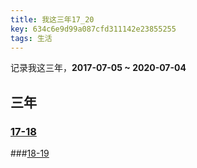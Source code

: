 ```yaml
---
title: 我这三年17_20
key: 634c6e9d99a087cfd311142e23855255
tags: 生活
---
```


记录我这三年，**2017-07-05 ~ 2020-07-04**

## 三年

### [17-18](https://hate13.com/2018/05/28/我这一年17_18.html)

###[18-19](https://hate13.com/2019/05/25/我这一年18_19.html)

